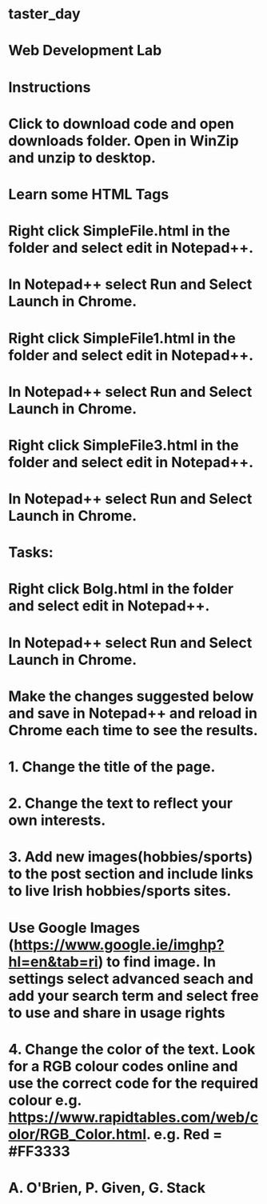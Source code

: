 # taster_day
#
# Web Development Lab
#
# Instructions
# Click to download code and open downloads folder. Open in WinZip and unzip to desktop.
#
# Learn some HTML Tags
# Right click SimpleFile.html in the folder and select edit in Notepad++.
# In Notepad++ select Run and Select Launch in Chrome.
# Right click SimpleFile1.html in the folder and select edit in Notepad++.
# In Notepad++ select Run and Select Launch in Chrome.
# Right click SimpleFile3.html in the folder and select edit in Notepad++.
# In Notepad++ select Run and Select Launch in Chrome.
#



# Tasks:
# Right click Bolg.html in the folder and select edit in Notepad++.
# In Notepad++ select Run and Select Launch in Chrome.
# Make the changes suggested below and save in Notepad++ and reload in Chrome each time to see the results.
#
# 1. Change the title of the page.
# 2. Change the text to reflect your own interests.
# 3. Add new images(hobbies/sports) to the post section and include links to live Irish hobbies/sports sites.
# Use Google Images (https://www.google.ie/imghp?hl=en&tab=ri) to find image. In settings select advanced seach and add your search term and select free to use and share in usage rights
# 4. Change the color of the text. Look for a RGB colour codes online and use the correct code for the required colour e.g. https://www.rapidtables.com/web/color/RGB_Color.html. e.g. Red = #FF3333
#
# A. O'Brien, P. Given, G. Stack

